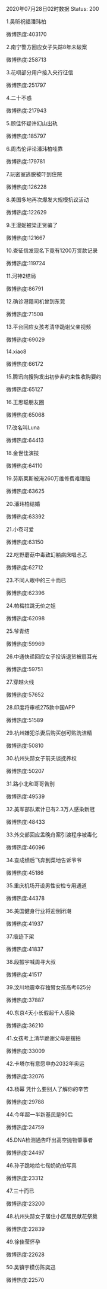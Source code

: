 2020年07月28日02时数据
Status: 200

1.吴昕祝福潘玮柏

微博热度:403170

2.南宁警方回应女子失踪8年未破案

微博热度:258713

3.花呗部分用户接入央行征信

微博热度:251797

4.二十不惑

微博热度:217943

5.顾佳怀疑许幻山出轨

微博热度:185797

6.周杰伦评论潘玮柏哇靠

微博热度:179781

7.玩密室逃脱被吓到住院

微博热度:126228

8.美国多地再次爆发大规模抗议活动

微博热度:122629

9.王漫妮被梁正贤骗了

微博热度:121667

10.查征信发现名下竟有1200万贷款记录

微博热度:119724

11.河神2结局

微博热度:86791

12.确诊港籍司机曾到东莞

微博热度:71508

13.平台回应女孩考清华跪谢父亲视频

微博热度:69029

14.xiao8

微博热度:66172

15.腾讯向搜狗发出初步非约束性收购要约

微博热度:65127

16.王思聪朋友圈

微博热度:65068

17.改名叫Luna

微博热度:64413

18.金世佳演技

微博热度:64110

19.劳斯莱斯被淹260万维修费难理赔

微博热度:63625

20.潘玮柏结婚

微博热度:63392

21.小卷可爱

微博热度:63150

22.吃野蘑菇中毒致幻躺病床唱忐忑

微博热度:62712

23.不同人眼中的三十而已

微博热度:62396

24.帕梅拉跳无价之姐

微博热度:62098

25.爷青结

微博热度:59969

26.中通快递回应女子投诉退货被扇耳光

微博热度:59751

27.穿越火线

微博热度:57652

28.印度将审核275款中国APP

微博热度:51589

29.杭州嫌犯杀妻后购买创可贴洗洁精

微博热度:50810

30.杭州失踪女子前夫谈抚养权

微博热度:50207

31.路小北和哥哥告别

微博热度:49539

32.美军部队累计已有2.3万人感染新冠

微博热度:48433

33.外交部回应孟晚舟案引渡程序被毒化

微博热度:46096

34.查成绩后飞奔到菜地告诉爷爷

微博热度:45186

35.重庆机场开设男性安检专用通道

微博热度:44378

36.美国健身行业将迎倒闭潮

微博热度:41937

37.痕迹下架

微博热度:41837

38.段振宇喊周寻大叔

微博热度:41517

39.汶川地震幸存独臂女孩高考625分

微博热度:37887

40.东京4天小长假超千人感染

微博热度:36210

41.女孩考上清华跪谢父母是摆拍

微博热度:33009

42.卡塔尔有意愿申办2032年奥运

微博热度:32076

43.杨幂 凭什么要别人了解你的辛苦

微博热度:29788

44.今年超一半新基民是90后

微博热度:24759

45.DNA检测通告吓出高空抛物肇事者

微博热度:24497

46.孙子跪地给七旬奶奶拍写真

微博热度:23312

47.三十而已

微博热度:23200

48.杭州失踪女子居住小区居民献花祭奠

微博热度:22839

49.徐佳莹怀孕

微博热度:22628

50.吴镇宇模仿陈奕迅

微博热度:22570

